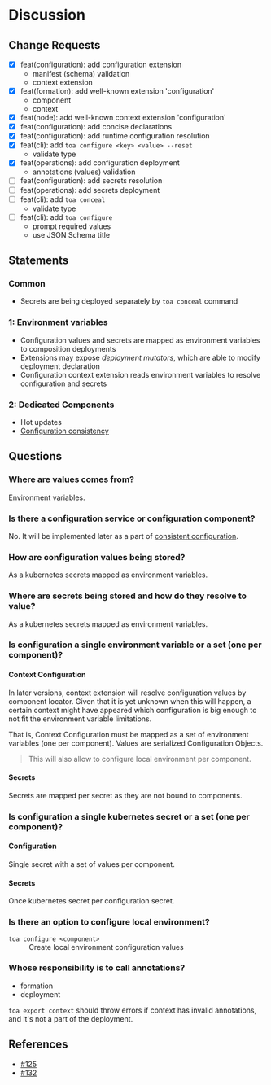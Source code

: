 # Discussion

## Change Requests

- [x] feat(configuration): add configuration extension
    - manifest (schema) validation
    - context extension
- [x] feat(formation): add well-known extension 'configuration'
    - component
    - context
- [x] feat(node): add well-known context extension 'configuration'
- [x] feat(configuration): add concise declarations
- [x] feat(configuration): add runtime configuration resolution
- [x] feat(cli): add `toa configure <key> <value> --reset`
    - validate type
- [x] feat(operations): add configuration deployment
    - annotations (values) validation
- [ ] feat(configuration): add secrets resolution
- [ ] feat(operations): add secrets deployment
- [ ] feat(cli): add `toa conceal`
    - validate type
- [ ] feat(cli): add `toa configure`
    - prompt required values
    - use JSON Schema title

## Statements

### Common

- Secrets are being deployed separately by `toa conceal` command

### 1: Environment variables

- Configuration values and secrets are mapped as environment variables to composition deployments
- Extensions may expose *deployment mutators*, which are able to modify deployment declaration
- Configuration context extension reads environment variables to resolve configuration and secrets

### 2: Dedicated Components

- Hot updates
- [Configuration consistency](consistency.md)

## Questions

### Where are values comes from?

Environment variables.

### Is there a configuration service or configuration component?

No. It will be implemented later as a part of [consistent configuration](consistency.md).

### How are configuration values being stored?

As a kubernetes secrets mapped as environment variables.

### Where are secrets being stored and how do they resolve to value?

As a kubernetes secrets mapped as environment variables.

### Is configuration a single environment variable or a set (one per component)?

#### Context Configuration

In later versions, context extension will resolve configuration values by component locator. Given
that it is yet
unknown when this will happen, a certain context might have appeared which configuration is big
enough to not fit the
environment variable limitations.

That is, Context Configuration must be mapped as a set of environment variables (one per component).
Values are
serialized Configuration Objects.

> This will also allow to configure local environment per component.

#### Secrets

Secrets are mapped per secret as they are not bound to components.

### Is configuration a single kubernetes secret or a set (one per component)?

#### Configuration

Single secret with a set of values per component.

#### Secrets

Once kubernetes secret per configuration secret.

### Is there an option to configure local environment?

<dl>
<dt><code>toa configure &lt;component&gt;</code></dt>
<dd>Create local environment configuration values</dd>
</dl>

### Whose responsibility is to call annotations?

- formation
- deployment

`toa export context` should throw errors if context has invalid annotations, and it's not a part of
the deployment.

## References

- [#125](https://github.com/toa-io/toa/issues/125)
- [#132](https://github.com/toa-io/toa/issues/132)
